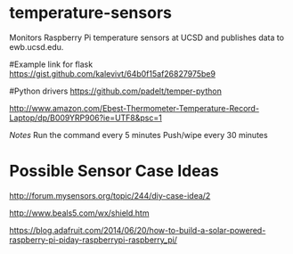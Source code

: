 # temperature-sensors
Monitors Raspberry Pi temperature sensors at UCSD and publishes data to ewb.ucsd.edu.

#Example link for flask
https://gist.github.com/kalevivt/64b0f15af26827975be9

#Python drivers
https://github.com/padelt/temper-python


http://www.amazon.com/Ebest-Thermometer-Temperature-Record-Laptop/dp/B009YRP906?ie=UTF8&psc=1


*Notes*
Run the command every 5 minutes
Push/wipe every 30 minutes

# Possible Sensor Case Ideas 
http://forum.mysensors.org/topic/244/diy-case-idea/2

http://www.beals5.com/wx/shield.htm

https://blog.adafruit.com/2014/06/20/how-to-build-a-solar-powered-raspberry-pi-piday-raspberrypi-raspberry_pi/
